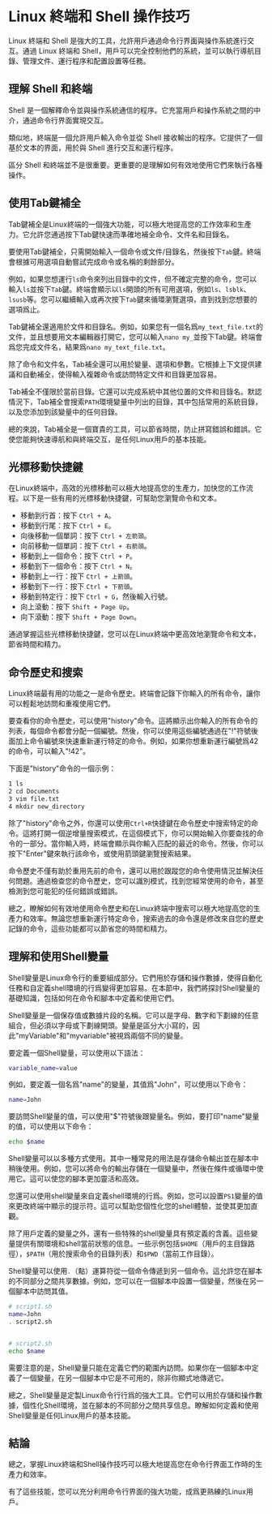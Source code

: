 # Linux 終端和 Shell 操作技巧

Linux 終端和 Shell 是強大的工具，允許用戶通過命令行界面與操作系統進行交互。通過 Linux 終端和 Shell，用戶可以完全控制他們的系統，並可以執行導航目錄、管理文件、運行程序和配置設置等任務。

## 理解 Shell 和終端

Shell 是一個解釋命令並與操作系統通信的程序。它充當用戶和操作系統之間的中介，通過命令行界面實現交互。

類似地，終端是一個允許用戶輸入命令並從 Shell 接收輸出的程序。它提供了一個基於文本的界面，用於與 Shell 進行交互和運行程序。

區分 Shell 和終端並不是很重要。更重要的是理解如何有效地使用它們來執行各種操作。

## 使用Tab鍵補全

Tab鍵補全是Linux終端的一個強大功能，可以極大地提高您的工作效率和生產力。它允許您通過按下Tab鍵快速而準確地補全命令、文件名和目錄名。

要使用Tab鍵補全，只需開始輸入一個命令或文件/目錄名，然後按下`Tab`鍵。終端會根據可用選項自動嘗試完成命令或名稱的剩餘部分。

例如，如果您想運行`ls`命令來列出目錄中的文件，但不確定完整的命令，您可以輸入`ls`並按下`Tab`鍵。終端會顯示以`ls`開頭的所有可用選項，例如`ls`、`lsblk`、`lsusb`等。您可以繼續輸入或再次按下`Tab`鍵來循環瀏覽選項，直到找到您想要的選項爲止。

Tab鍵補全還適用於文件和目錄名。例如，如果您有一個名爲`my_text_file.txt`的文件，並且想要用文本編輯器打開它，您可以輸入`nano my_`並按下Tab鍵。終端會爲您完成文件名，結果爲`nano my_text_file.txt`。

除了命令和文件名，Tab補全還可以用於變量、選項和參數。它根據上下文提供建議和自動補全，使得輸入複雜命令或訪問特定文件和目錄更加容易。

Tab補全不僅限於當前目錄。它還可以完成系統中其他位置的文件和目錄名。默認情況下，Tab補全會搜索`PATH`環境變量中列出的目錄，其中包括常用的系統目錄，以及您添加到該變量中的任何目錄。

總的來說，Tab補全是一個寶貴的工具，可以節省時間，防止拼寫錯誤和錯誤。它使您能夠快速導航和與終端交互，是任何Linux用戶的基本技能。

## 光標移動快捷鍵

在Linux終端中，高效的光標移動可以極大地提高您的生產力，加快您的工作流程。以下是一些有用的光標移動快捷鍵，可幫助您瀏覽命令和文本。

- 移動到行首：按下 `Ctrl + A`。
- 移動到行尾：按下 `Ctrl + E`。
- 向後移動一個單詞：按下 `Ctrl + 左箭頭`。
- 向前移動一個單詞：按下 `Ctrl + 右箭頭`。
- 移動到上一個命令：按下 `Ctrl + P`。
- 移動到下一個命令：按下 `Ctrl + N`。
- 移動到上一行：按下 `Ctrl + 上箭頭`。
- 移動到下一行：按下 `Ctrl + 下箭頭`。
- 移動到特定行：按下 `Ctrl + G`，然後輸入行號。
- 向上滾動：按下 `Shift + Page Up`。
- 向下滾動：按下 `Shift + Page Down`。

通過掌握這些光標移動快捷鍵，您可以在Linux終端中更高效地瀏覽命令和文本，節省時間和精力。

## 命令歷史和搜索

Linux終端最有用的功能之一是命令歷史。終端會記錄下你輸入的所有命令，讓你可以輕鬆地訪問和重複使用它們。

要查看你的命令歷史，可以使用"history"命令。這將顯示出你輸入的所有命令的列表，每個命令都會分配一個編號。然後，你可以使用這些編號通過在"!"符號後面加上命令編號來快速重新運行特定的命令。例如，如果你想重新運行編號爲42的命令，可以輸入"!42"。

下面是"history"命令的一個示例：

```sh
1 ls
2 cd Documents
3 vim file.txt
4 mkdir new_directory
```

除了"history"命令之外，你還可以使用`Ctrl+R`快捷鍵在命令歷史中搜索特定的命令。這將打開一個逆增量搜索模式，在這個模式下，你可以開始輸入你要查找的命令的一部分。當你輸入時，終端會顯示與你輸入匹配的最近的命令。然後，你可以按下"Enter"鍵來執行該命令，或使用箭頭鍵瀏覽搜索結果。

命令歷史不僅有助於重用先前的命令，還可以用於跟蹤您的命令使用情況並解決任何問題。通過檢查您的命令歷史，您可以識別模式，找到您經常使用的命令，甚至檢測到您可能犯的任何錯誤或錯誤。

總之，瞭解如何有效地使用命令歷史和在Linux終端中搜索可以極大地提高您的生產力和效率。無論您想重新運行特定命令，搜索過去的命令還是修改來自您的歷史記錄的命令，這些功能都可以節省您的時間和精力。

## 理解和使用Shell變量

Shell變量是Linux命令行的重要組成部分。它們用於存儲和操作數據，使得自動化任務和自定義shell環境的行爲變得更加容易。在本節中，我們將探討Shell變量的基礎知識，包括如何在命令和腳本中定義和使用它們。

Shell變量是一個保存值或數據片段的名稱。它可以是字母、數字和下劃線的任意組合，但必須以字母或下劃線開頭。變量是區分大小寫的，因此"myVariable"和"myvariable"被視爲兩個不同的變量。

要定義一個Shell變量，可以使用以下語法：

```sh
variable_name=value
```

例如，要定義一個名爲"name"的變量，其值爲"John"，可以使用以下命令：

```sh
name=John
```

要訪問Shell變量的值，可以使用"$"符號後跟變量名。例如，要打印"name"變量的值，可以使用以下命令：

```sh
echo $name
```

Shell變量可以以多種方式使用。其中一種常見的用法是存儲命令輸出並在腳本中稍後使用。例如，您可以將命令的輸出存儲在一個變量中，然後在條件或循環中使用它。這可以使您的腳本更加靈活和高效。

您還可以使用shell變量來自定義shell環境的行爲。例如，您可以設置`PS1`變量的值來更改終端中顯示的提示符。這可以幫助您個性化您的shell體驗，並使其更加直觀。

除了用戶定義的變量之外，還有一些特殊的shell變量具有預定義的含義。這些變量提供有關環境和shell當前狀態的信息。一些示例包括`$HOME`（用戶的主目錄路徑），`$PATH`（用於搜索命令的目錄列表）和`$PWD`（當前工作目錄）。

Shell變量可以使用`.`（點）運算符從一個命令傳遞到另一個命令。這允許您在腳本的不同部分之間共享數據。例如，您可以在一個腳本中設置一個變量，然後在另一個腳本中訪問其值。

```sh
# script1.sh
name=John
. script2.sh
```

```sh

# script2.sh
echo $name
```

需要注意的是，Shell變量只能在定義它們的範圍內訪問。如果你在一個腳本中定義了一個變量，在另一個腳本中它是不可用的，除非你顯式地傳遞它。

總之，Shell變量是定製Linux命令行行爲的強大工具。它們可以用於存儲和操作數據，個性化Shell環境，並在腳本的不同部分之間共享信息。瞭解如何定義和使用Shell變量是任何Linux用戶的基本技能。

## 結論

總之，掌握Linux終端和Shell操作技巧可以極大地提高您在命令行界面工作時的生產力和效率。

有了這些技能，您可以充分利用命令行界面的強大功能，成爲更熟練的Linux用戶。
